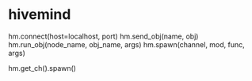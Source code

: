 # hivemind

hm.connect(host=localhost, port)
hm.send_obj(name, obj)
hm.run_obj(node_name, obj_name, args)
hm.spawn(channel, mod, func, args)

hm.get_ch().spawn()
